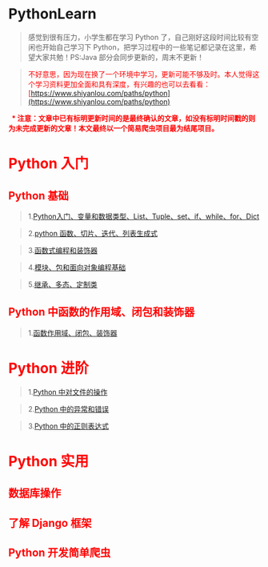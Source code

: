 # PythonLearn

>感觉到很有压力，小学生都在学习 Python 了，自己刚好这段时间比较有空闲也开始自己学习下 Python，把学习过程中的一些笔记都记录在这里，希望大家共勉！PS:Java 部分会同步更新的，周末不更新！

><font color="red">不好意思，因为现在换了一个环境中学习，更新可能不够及时。本人觉得这个学习资料更加全面和具有深度，有兴趣的也可以去看看：[https://www.shiyanlou.com/paths/python](https://www.shiyanlou.com/paths/python)</code>

<b>
  
* 注意：文章中已有标明更新时间的是最终确认的文章，如没有标明时间戳的则为未完成更新的文章！本文最终以一个简易爬虫项目最为结尾项目。

</b>

# Python 入门

## Python 基础

> 1.[Python入门、变量和数据类型、List、Tuple、set、if、while、for、Dict](https://github.com/carolcoral/PythonLearn/blob/master/Arithmetic/day1.md)

>2.[python 函数、切片、迭代、列表生成式](https://github.com/carolcoral/PythonLearn/blob/master/Arithmetic/day2.md)

>3.[函数式编程和装饰器](https://github.com/carolcoral/PythonLearn/blob/master/Arithmetic/day3.md)

>4.[模块、包和面向对象编程基础](https://github.com/carolcoral/PythonLearn/blob/master/Arithmetic/day4.md)

>5.[继承、多态、定制类](https://github.com/carolcoral/PythonLearn/blob/master/Arithmetic/day5.md)

## Python 中函数的作用域、闭包和装饰器

>1.[函数作用域、闭包、装饰器](https://github.com/carolcoral/PythonLearn/blob/master/Arithmetic/函数作用域、闭包、装饰器.md)

# Python 进阶

>1.[Python 中对文件的操作](https://github.com/carolcoral/PythonLearn/blob/master/Arithmetic/day6.md)

>2.[Python 中的异常和错误]()

>3.[Python 中的正则表达式]()

# Python 实用

## 数据库操作

## 了解 Django 框架

## Python 开发简单爬虫




